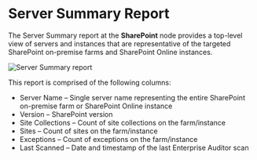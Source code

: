 # Server Summary Report

The Server Summary report at the **SharePoint** node provides a top-level view of servers and
instances that are representative of the targeted SharePoint on-premise farms and SharePoint Online
instances.

![Server Summary report](/img/versioned_docs/accessinformationcenter_11.6/access/informationcenter/resourceaudit/filesystem/serversummary.webp)

This report is comprised of the following columns:

- Server Name – Single server name representing the entire SharePoint on-premise farm or SharePoint
  Online instance
- Version – SharePoint version
- Site Collections – Count of site collections on the farm/instance
- Sites – Count of sites on the farm/instance
- Exceptions – Count of exceptions on the farm/instance
- Last Scanned – Date and timestamp of the last Enterprise Auditor scan
